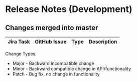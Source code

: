 Release Notes (Development)
===========================

Changes merged into master
--------------------------
| Jira Task | GitHub Issue | Type | Description |
|-----------|--------------|------|-------------|


Change Types:
* Major - Backward incompatible change
* Minor - Backward compatible change in API/functionality
* Patch - Bug fix, no change in functionality

